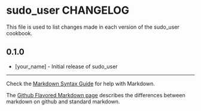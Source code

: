 sudo_user CHANGELOG
===================

This file is used to list changes made in each version of the sudo_user cookbook.

0.1.0
-----
- [your_name] - Initial release of sudo_user

- - -
Check the [Markdown Syntax Guide](http://daringfireball.net/projects/markdown/syntax) for help with Markdown.

The [Github Flavored Markdown page](http://github.github.com/github-flavored-markdown/) describes the differences between markdown on github and standard markdown.
